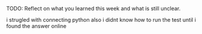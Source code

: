 TODO: Reflect on what you learned this week and what is still unclear.

i strugled with connecting python
also i didnt know how to run the test until i found the answer online
